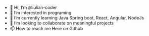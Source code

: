 - 👋 Hi, I’m @iulian-coder
- 👀 I’m interested in programing
- 🌱 I’m currently learning Java Spring boot, React, Angular, NodeJs
- 💞️ I’m looking to collaborate on meaningful projects
- 📫 How to reach me Here on Github

<!---
iulian-coder/iulian-coder is a ✨ special ✨ repository because its `README.md` (this file) appears on your GitHub profile.
You can click the Preview link to take a look at your changes.
--->
